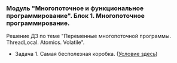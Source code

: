 ﻿### Модуль "Многопоточное и функциональное программирование". Блок 1. Многопоточное программирование.
Решение ДЗ по теме "Переменные многопоточной программы. ThreadLocal. Atomics. Volatile".

* Задача 1. Самая бесполезная коробка. ([Условие здесь](https://github.com/netology-code/jd-homeworks/blob/master/volatile/task1/README.md))
